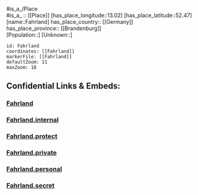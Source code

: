 ﻿---
location: [52.47,13.02] 
mapzoom: [7,12] 
mapmarker: city 
type: City
tags:
- geo/City


SpocWebEntityId: 30113
isDeleted: false
confidential: public

---
#is_a_/Place  
#is_a_ :: [[Place]] 
[has_place_longitude::13.02] 
[has_place_latitude::52.47] 
[name::Fahrland] 
has_place_country:: [[Germany]]  
has_place_province:: [[Brandenburg]]  
[Population::] 
[Unknown::] 


```leaflet
id: Fahrland
coordinates: [[Fahrland]] 
markerFile: [[Fahrland]] 
defaultZoom: 11 
maxZoom: 18
```


## Confidential Links & Embeds: 

### [Fahrland](/_public/Earth/Continent/Europe/Europe~Central/Germany/Germany~East/Brandenburg/counties~Brandenburg/Potsdam/Fahrland.md) 

### [Fahrland.internal](/_internal/Earth/Continent/Europe/Europe~Central/Germany/Germany~East/Brandenburg/counties~Brandenburg/Potsdam/Fahrland.internal.md) 

### [Fahrland.protect](/_protect/Earth/Continent/Europe/Europe~Central/Germany/Germany~East/Brandenburg/counties~Brandenburg/Potsdam/Fahrland.protect.md) 

### [Fahrland.private](/_private/Earth/Continent/Europe/Europe~Central/Germany/Germany~East/Brandenburg/counties~Brandenburg/Potsdam/Fahrland.private.md) 

### [Fahrland.personal](/_personal/Earth/Continent/Europe/Europe~Central/Germany/Germany~East/Brandenburg/counties~Brandenburg/Potsdam/Fahrland.personal.md) 

### [Fahrland.secret](/_secret/Earth/Continent/Europe/Europe~Central/Germany/Germany~East/Brandenburg/counties~Brandenburg/Potsdam/Fahrland.secret.md) 

